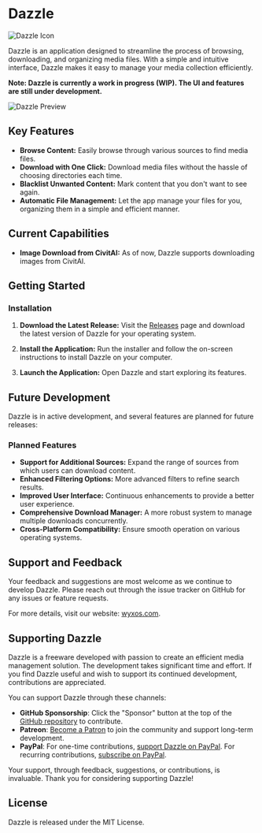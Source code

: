 # Dazzle

![Dazzle Icon](https://github.com/wyxos/dazzle-source/blob/d4b50ae513cc961897c59566fb8097604715ea8b/build/icon.ico)

Dazzle is an application designed to streamline the process of browsing, downloading, and organizing media
files. With a simple and intuitive interface, Dazzle makes it easy to manage your media collection efficiently.

**Note: Dazzle is currently a work in progress (WIP). The UI and features are still under development.**

![Dazzle Preview](https://github.com/wyxos/dazzle-source/blob/d4b50ae513cc961897c59566fb8097604715ea8b/build/preview.png "Dazzle Preview")

## Key Features

- **Browse Content:** Easily browse through various sources to find media files.
- **Download with One Click:** Download media files without the hassle of choosing directories each time.
- **Blacklist Unwanted Content:** Mark content that you don't want to see again.
- **Automatic File Management:** Let the app manage your files for you, organizing them in a simple and efficient
  manner.

## Current Capabilities

- **Image Download from CivitAI:** As of now, Dazzle supports downloading images from CivitAI.

## Getting Started

### Installation

1. **Download the Latest Release:**
   Visit the [Releases](https://github.com/wyxos/dazzle/releases) page and download the latest version of Dazzle for
   your operating system.

2. **Install the Application:**
   Run the installer and follow the on-screen instructions to install Dazzle on your computer.

3. **Launch the Application:**
   Open Dazzle and start exploring its features.

## Future Development

Dazzle is in active development, and several features are planned for future releases:

### Planned Features

- **Support for Additional Sources:** Expand the range of sources from which users can download content.
- **Enhanced Filtering Options:** More advanced filters to refine search results.
- **Improved User Interface:** Continuous enhancements to provide a better user experience.
- **Comprehensive Download Manager:** A more robust system to manage multiple downloads concurrently.
- **Cross-Platform Compatibility:** Ensure smooth operation on various operating systems.

## Support and Feedback

Your feedback and suggestions are most welcome as we continue to develop Dazzle. Please reach out through the issue
tracker on GitHub for any issues or feature requests.

For more details, visit our website: [wyxos.com](https://www.wyxos.com).

## Supporting Dazzle

Dazzle is a freeware developed with passion to create an efficient media management solution. The development takes
significant time and effort. If you find Dazzle useful and wish to support its continued development, contributions are
appreciated.

You can support Dazzle through these channels:

- **GitHub Sponsorship**: Click the "Sponsor" button at the top of
  the [GitHub repository](https://github.com/wyxos/dazzle) to contribute.
- **Patreon**: [Become a Patron](https://www.patreon.com/wyxos) to join the community and support long-term development.
- **PayPal**: For one-time
  contributions, [support Dazzle on PayPal](https://paypal.me/jjaulimsing?country.x=MU&locale.x=en_US). For recurring
  contributions, [subscribe on PayPal](https://www.paypal.com/webapps/billing/plans/subscribe?plan_id=P-2L743351LD524220JM22YX3Y).

Your support, through feedback, suggestions, or contributions, is invaluable. Thank you for considering supporting
Dazzle!

## License

Dazzle is released under the MIT License.
